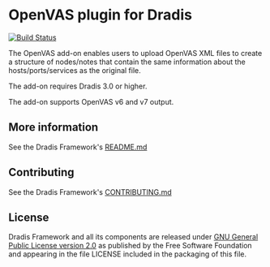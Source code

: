 # OpenVAS plugin for Dradis

[![Build Status](https://secure.travis-ci.org/dradis/dradis-openvas.png?branch=master)](http://travis-ci.org/dradis/dradis-openvas)

The OpenVAS add-on enables users to upload OpenVAS XML files to create a structure of nodes/notes that contain the same information about the hosts/ports/services as the original file.

The add-on requires Dradis 3.0 or higher.

The add-on supports OpenVAS v6 and v7 output.


## More information

See the Dradis Framework's [README.md](https://github.com/dradis/dradisframework/blob/master/README.md)


## Contributing

See the Dradis Framework's [CONTRIBUTING.md](https://github.com/dradis/dradisframework/blob/master/CONTRIBUTING.md)


## License

Dradis Framework and all its components are released under [GNU General Public License version 2.0](http://www.gnu.org/licenses/old-licenses/gpl-2.0.html) as published by the Free Software Foundation and appearing in the file LICENSE included in the packaging of this file.
